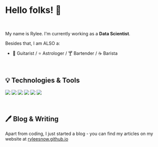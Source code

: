 # Hello folks! 👋

&nbsp;

My name is Rylee. I'm currently working as a **Data Scientist**.

Besides that, I am ALSO a:
- :guitar: Guitarist / :star: Astrologer / :cocktail: Bartender / :coffee: Barista

&nbsp;

## :bulb: Technologies & Tools

![](https://img.shields.io/badge/OS-Linux-informational?style=flat&logo=linux&logoColor=white&color=6a9fb5)
![](https://img.shields.io/badge/Editor-Pycharm-informational?style=flat&logo=pycharm&logoColor=white&color=6a9fb5)
![](https://img.shields.io/badge/Code-Python-informational?style=flat&logo=python&logoColor=white&color=6a9fb5)
![](https://img.shields.io/badge/Code-SQL-informational?style=flat&logo=mySQL&logoColor=white&color=6a9fb5)
![](https://img.shields.io/badge/Shell-Bash-informational?style=flat&logo=gnu-bash&logoColor=white&color=6a9fb5)
![](https://img.shields.io/badge/Tools-Docker-informational?style=flat&logo=docker&logoColor=white&color=6a9fb5)

&nbsp;

## :pen: Blog & Writing

Apart from coding, I just started a blog - you can find my articles on my website at [ryleesnow.github.io](https://ryleesnow.github.io/) 
